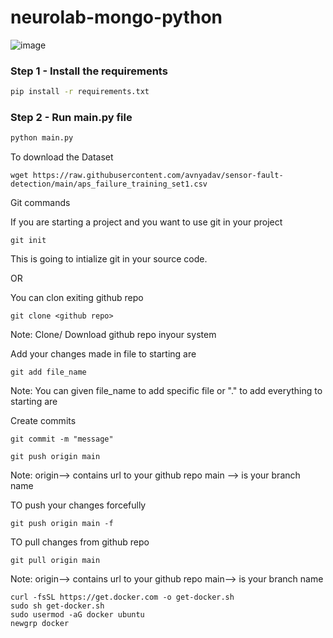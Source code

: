 # neurolab-mongo-python

![image](https://user-images.githubusercontent.com/57321948/196933065-4b16c235-f3b9-4391-9cfe-4affcec87c35.png)


### Step 1 - Install the requirements

```bash
pip install -r requirements.txt
```

### Step 2 - Run main.py file

```bash
python main.py
```
To download the Dataset


```
wget https://raw.githubusercontent.com/avnyadav/sensor-fault-detection/main/aps_failure_training_set1.csv
```

Git commands

If you are starting a project and you want to use git in your project
```
git init
```
This is going to intialize git in your source code.

OR

You can clon exiting github repo
```
git clone <github repo>
```
Note: Clone/ Download github repo inyour system

Add your changes made in file to starting are
```
git add file_name
```
Note: You can given file_name to add specific file or "." to add everything to starting are


Create commits
```
git commit -m "message"
```

```
git push origin main
```
Note: origin--> contains url to your github repo
main --> is your branch name

TO push your changes forcefully
```
git push origin main -f
```

TO pull changes from github repo
```
git pull origin main
```
Note: origin--> contains url to your github repo
main--> is your branch name

```
curl -fsSL https://get.docker.com -o get-docker.sh
sudo sh get-docker.sh
sudo usermod -aG docker ubuntu
newgrp docker
```
